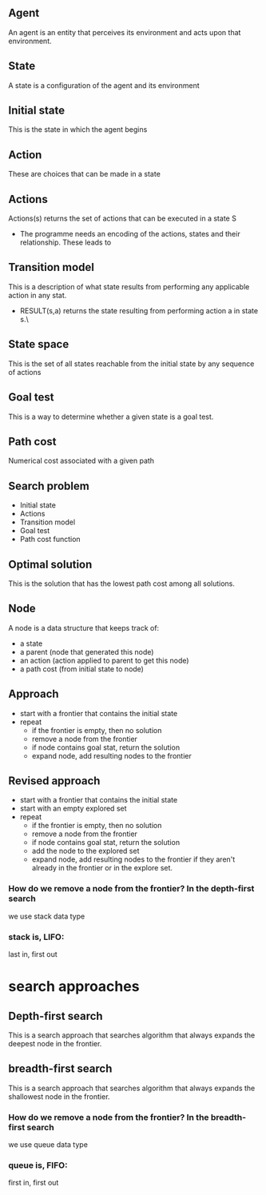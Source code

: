 ## Agent
An agent is an entity that perceives its environment and acts upon that environment.
## State
A state is a configuration of the agent and its environment
## Initial state
This is the state in which the agent begins
## Action
These are choices that can be made in a state
##  Actions 
Actions(s) returns the set of actions that can be executed in a state S

- The programme needs an encoding of the actions, states and their relationship. These leads to
## Transition model
This is a description of what state results from performing any applicable action in any stat.
- RESULT(s,a) returns the state resulting from performing action a in state s.\
## State space
This is the set of all states reachable from the initial state by any sequence of actions
## Goal test
This is a way to determine whether a given state is a goal test.
## Path cost
Numerical cost associated with a given path
## Search problem
- Initial state
- Actions
- Transition model
- Goal test
- Path cost function
## Optimal solution
This is the solution that has the lowest path cost among all solutions.
## Node
A node is a data structure that keeps track of:
- a state
- a parent (node that generated this node)
- an action (action applied to parent to get this node)
- a path cost (from initial state to node)
## Approach
- start with a frontier that contains the initial state
- repeat
    - if the frontier is empty, then no solution
    - remove a node from the frontier
    - if node contains goal stat, return the solution
    - expand node, add resulting nodes to the frontier

## Revised approach
- start with a frontier that contains the initial state
- start with an empty explored set
- repeat
    - if the frontier is empty, then no solution
    - remove a node from the frontier
    - if node contains goal stat, return the solution
    - add the node to the explored set
    - expand node, add resulting nodes to the frontier if they aren't already in the frontier or in the explore set.

### How do we remove a node from the frontier? In the depth-first search
we use stack data type
### stack is, LIFO: 
last in, first out

# search approaches
## Depth-first search
This is a search approach that searches algorithm that always expands the deepest node in the frontier.
## breadth-first search
This is a search approach that searches algorithm that always expands the shallowest node in the frontier.

### How do we remove a node from the frontier? In the breadth-first search
we use queue data type
### queue is, FIFO: 
first in, first out

